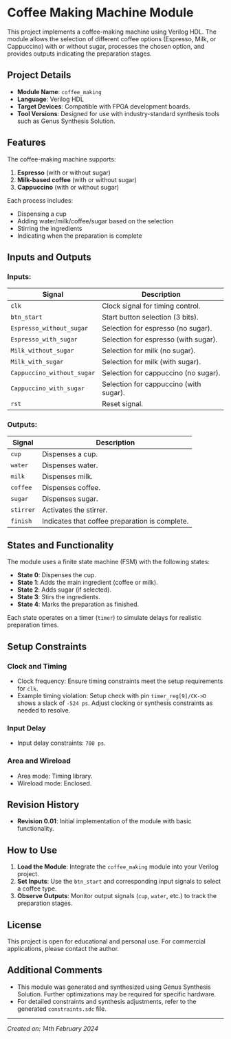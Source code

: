 # Coffee Making Machine Module

This project implements a coffee-making machine using Verilog HDL. The module allows the selection of different coffee options (Espresso, Milk, or Cappuccino) with or without sugar, processes the chosen option, and provides outputs indicating the preparation stages.

## Project Details

- **Module Name**: `coffee_making`
- **Language**: Verilog HDL
- **Target Devices**: Compatible with FPGA development boards.
- **Tool Versions**: Designed for use with industry-standard synthesis tools such as Genus Synthesis Solution.

## Features

The coffee-making machine supports:
1. **Espresso** (with or without sugar)
2. **Milk-based coffee** (with or without sugar)
3. **Cappuccino** (with or without sugar)

Each process includes:
- Dispensing a cup
- Adding water/milk/coffee/sugar based on the selection
- Stirring the ingredients
- Indicating when the preparation is complete

## Inputs and Outputs

### Inputs:
| Signal                  | Description                        |
|-------------------------|------------------------------------|
| `clk`                   | Clock signal for timing control.  |
| `btn_start`             | Start button selection (3 bits).  |
| `Espresso_without_sugar`| Selection for espresso (no sugar).|
| `Espresso_with_sugar`   | Selection for espresso (with sugar).|
| `Milk_without_sugar`    | Selection for milk (no sugar).    |
| `Milk_with_sugar`       | Selection for milk (with sugar).  |
| `Cappuccino_without_sugar` | Selection for cappuccino (no sugar).|
| `Cappuccino_with_sugar` | Selection for cappuccino (with sugar).|
| `rst`                   | Reset signal.                    |

### Outputs:
| Signal      | Description                            |
|-------------|----------------------------------------|
| `cup`       | Dispenses a cup.                      |
| `water`     | Dispenses water.                      |
| `milk`      | Dispenses milk.                       |
| `coffee`    | Dispenses coffee.                     |
| `sugar`     | Dispenses sugar.                      |
| `stirrer`   | Activates the stirrer.                |
| `finish`    | Indicates that coffee preparation is complete.|

## States and Functionality

The module uses a finite state machine (FSM) with the following states:
- **State 0**: Dispenses the cup.
- **State 1**: Adds the main ingredient (coffee or milk).
- **State 2**: Adds sugar (if selected).
- **State 3**: Stirs the ingredients.
- **State 4**: Marks the preparation as finished.

Each state operates on a timer (`timer`) to simulate delays for realistic preparation times.

## Setup Constraints

### Clock and Timing
- Clock frequency: Ensure timing constraints meet the setup requirements for `clk`.
- Example timing violation: Setup check with pin `timer_reg[9]/CK->D` shows a slack of `-524 ps`. Adjust clocking or synthesis constraints as needed to resolve.

### Input Delay
- Input delay constraints: `700 ps`.

### Area and Wireload
- Area mode: Timing library.
- Wireload mode: Enclosed.

## Revision History

- **Revision 0.01**: Initial implementation of the module with basic functionality.

## How to Use

1. **Load the Module**: Integrate the `coffee_making` module into your Verilog project.
2. **Set Inputs**: Use the `btn_start` and corresponding input signals to select a coffee type.
3. **Observe Outputs**: Monitor output signals (`cup`, `water`, etc.) to track the preparation stages.

## License

This project is open for educational and personal use. For commercial applications, please contact the author.

## Additional Comments

- This module was generated and synthesized using Genus Synthesis Solution. Further optimizations may be required for specific hardware.
- For detailed constraints and synthesis adjustments, refer to the generated `constraints.sdc` file.

---

*Created on: 14th February 2024*
